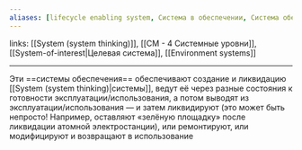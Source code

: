```yaml
---
aliases: [lifecycle enabling system, Система в обеспечении, Система обеспечения жизненного цикла]
---
```

links: [[System (system thinking)]], [[СМ - 4 Системные уровни]], [[System-of-interest|Целевая система]], [[Environment systems]]

---

Эти ==системы обеспечения== обеспечивают создание и ликвидацию [[System (system thinking)|системы]], ведут её через разные состояния к готовности эксплуатации/использования, а потом выводят из эксплуатации/использования — и затем ликвидируют (это может быть непросто! Например, оставляют «зелёную площадку» после ликвидации атомной электростанции), или ремонтируют, или модифицируют и возвращают в использование